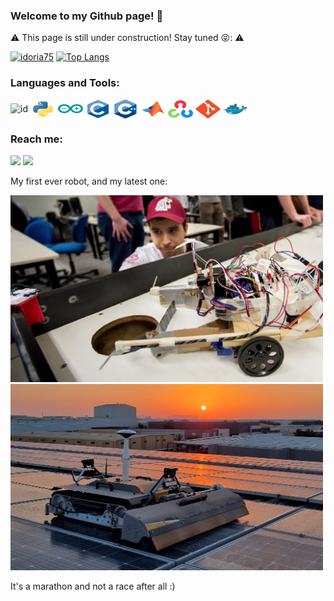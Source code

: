 ### Welcome to my Github page! 👋

:warning: This page is still under construction! Stay tuned 😝: :warning:

[![idoria75](https://github-readme-stats.vercel.app/api?username=idoria75&count_private=true&show_icons=true&theme=algolia&hide=contribs)](https://github.com/idoria75)
[![Top Langs](https://github-readme-stats.vercel.app/api/top-langs/?username=idoria75&hide_progress=true&theme=algolia)](https://github.com/anuraghazra/github-readme-stats)

### Languages and Tools:
<div style="display: inline_block">
  <img align="center" alt="id" height="30" width="40" src="https://upload.wikimedia.org/wikipedia/commons/b/bb/Ros_logo.svg">
  <img align="center" alt="id" height="30" width="40" src="https://raw.githubusercontent.com/devicons/devicon/master/icons/python/python-original.svg">
  <img align="center" alt="id" height="30" width="40" src="https://github.com/devicons/devicon/blob/master/icons/arduino/arduino-original.svg">
  <img align="center" alt="id" height="30" width="40" src="https://github.com/devicons/devicon/blob/master/icons/c/c-original.svg">
  <img align="center" alt="id" height="30" width="40" src="https://github.com/devicons/devicon/blob/master/icons/cplusplus/cplusplus-original.svg">
  <img align="center" alt="id" height="30" width="40" src="https://raw.githubusercontent.com/devicons/devicon/master/icons/matlab/matlab-original.svg">
  <img align="center" alt="id" height="30" width="40" src="https://raw.githubusercontent.com/devicons/devicon/master/icons/opencv/opencv-original.svg">
  <img align="center" alt="id" height="30" width="40" src="https://raw.githubusercontent.com/devicons/devicon/master/icons/git/git-original.svg">
  <img align="center" alt="id" height="30" width="40" src="https://github.com/devicons/devicon/blob/master/icons/docker/docker-original.svg">

</div>

### Reach me:
<div> 
  <a href = "mailto:ivanpdoria@gmail.com"><img src="https://img.shields.io/badge/Gmail-D14836?style=for-the-badge&logo=gmail&logoColor=white" target="_blank"></a>
  <a href="https://www.linkedin.com/in/ivandoria/" target="_blank"><img src="https://img.shields.io/badge/-LinkedIn-%230077B5?style=for-the-badge&logo=linkedin&logoColor=white" target="_blank"></a> 
</div>

My first ever robot, and my latest one:

<img width="500" alt="2022-04-09_122409" src="docs/frank.png">
<img width="500" alt="2022-04-09_122409" src="docs/desert.png">

It's a marathon and not a race after all :)

<!--
**idoria75/idoria75** is a ✨ _special_ ✨ repository because its `README.md` (this file) appears on your GitHub profile.


Here are some ideas to get you started:

- 🔭 I’m currently working on ...
- 🌱 I’m currently learning ...
- 👯 I’m looking to collaborate on ...
- 🤔 I’m looking for help with ...
- 💬 Ask me about ...
- 📫 How to reach me: ...
- 😄 Pronouns: ...
- ⚡ Fun fact: ...
-->

